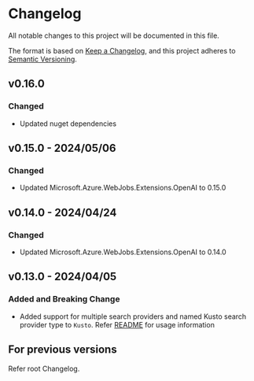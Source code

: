 # Changelog

All notable changes to this project will be documented in this file.

The format is based on [Keep a Changelog](https://keepachangelog.com/en/1.0.0/),
and this project adheres to [Semantic Versioning](https://semver.org/spec/v2.0.0.html).

## v0.16.0

### Changed

- Updated nuget dependencies

## v0.15.0 - 2024/05/06

### Changed

- Updated Microsoft.Azure.WebJobs.Extensions.OpenAI to 0.15.0

## v0.14.0 - 2024/04/24

### Changed

- Updated Microsoft.Azure.WebJobs.Extensions.OpenAI to 0.14.0

## v0.13.0 - 2024/04/05

### Added and Breaking Change

- Added support for multiple search providers and named Kusto search provider type to `Kusto`. Refer [README](../../samples/rag/README.md) for usage information

## For previous versions

Refer root Changelog.
